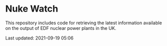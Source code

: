 # Nuke Watch

This repository includes code for retrieving the latest information available on the output of EDF nuclear power plants in the UK.

Last updated: 2021-09-19 05:06